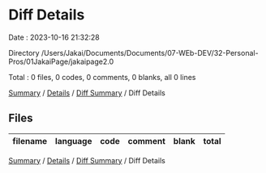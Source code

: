 # Diff Details

Date : 2023-10-16 21:32:28

Directory /Users/Jakai/Documents/Documents/07-WEb-DEV/32-Personal-Pros/01JakaiPage/jakaipage2.0

Total : 0 files,  0 codes, 0 comments, 0 blanks, all 0 lines

[Summary](results.md) / [Details](details.md) / [Diff Summary](diff.md) / Diff Details

## Files
| filename | language | code | comment | blank | total |
| :--- | :--- | ---: | ---: | ---: | ---: |

[Summary](results.md) / [Details](details.md) / [Diff Summary](diff.md) / Diff Details